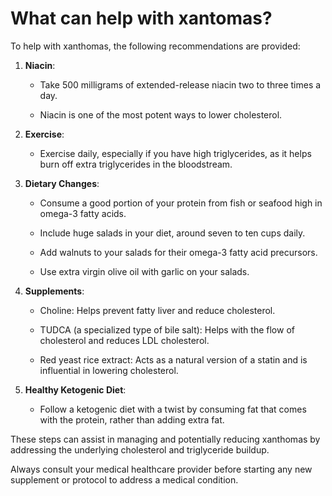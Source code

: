 # What can help with xantomas?

To help with xanthomas, the following recommendations are provided:

1. **Niacin**:

    - Take 500 milligrams of extended-release niacin two to three times a day.

    - Niacin is one of the most potent ways to lower cholesterol.

2. **Exercise**:

    - Exercise daily, especially if you have high triglycerides, as it helps burn off extra triglycerides in the bloodstream.

3. **Dietary Changes**:

    - Consume a good portion of your protein from fish or seafood high in omega-3 fatty acids.

    - Include huge salads in your diet, around seven to ten cups daily.

    - Add walnuts to your salads for their omega-3 fatty acid precursors.

    - Use extra virgin olive oil with garlic on your salads.

4. **Supplements**:

    - Choline: Helps prevent fatty liver and reduce cholesterol.

    - TUDCA (a specialized type of bile salt): Helps with the flow of cholesterol and reduces LDL cholesterol.

    - Red yeast rice extract: Acts as a natural version of a statin and is influential in lowering cholesterol.

5. **Healthy Ketogenic Diet**:

    - Follow a ketogenic diet with a twist by consuming fat that comes with the protein, rather than adding extra fat.

These steps can assist in managing and potentially reducing xanthomas by addressing the underlying cholesterol and triglyceride buildup.

Always consult your medical healthcare provider before starting any new supplement or protocol to address a medical condition.
